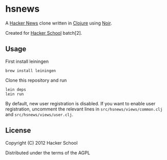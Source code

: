 # hsnews

A [Hacker News](http://news.ycombinator.com) clone written in [Clojure](http://clojure.org) using [Noir](http://webnoir.org).

Created for [Hacker School](http://hackerschool.com) batch[2].

## Usage

First install leiningen

    brew install leiningen

Clone this repository and run

    lein deps
    lein run

By default, new user registration is disabled.  If you want to enable user registration, uncomment the relevant lines in `src/hsnews/views/common.clj` and `src/hsnews/views/user.clj`.

## License

Copyright (C) 2012 Hacker School

Distributed under the terms of the AGPL


